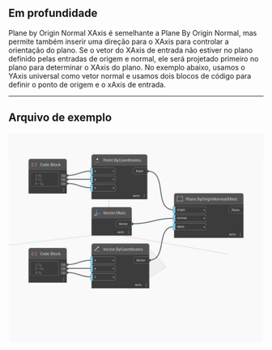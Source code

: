 ## Em profundidade
Plane by Origin Normal XAxis é semelhante a Plane By Origin Normal, mas permite também inserir uma direção para o XAxis para controlar a orientação do plano. Se o vetor do XAxis de entrada não estiver no plano definido pelas entradas de origem e normal, ele será projetado primeiro no plano para determinar o XAxis do plano. No exemplo abaixo, usamos o YAxis universal como vetor normal e usamos dois blocos de código para definir o ponto de origem e o xAxis de entrada.
___
## Arquivo de exemplo

![ByOriginNormalXAxis](./Autodesk.DesignScript.Geometry.Plane.ByOriginNormalXAxis_img.jpg)

